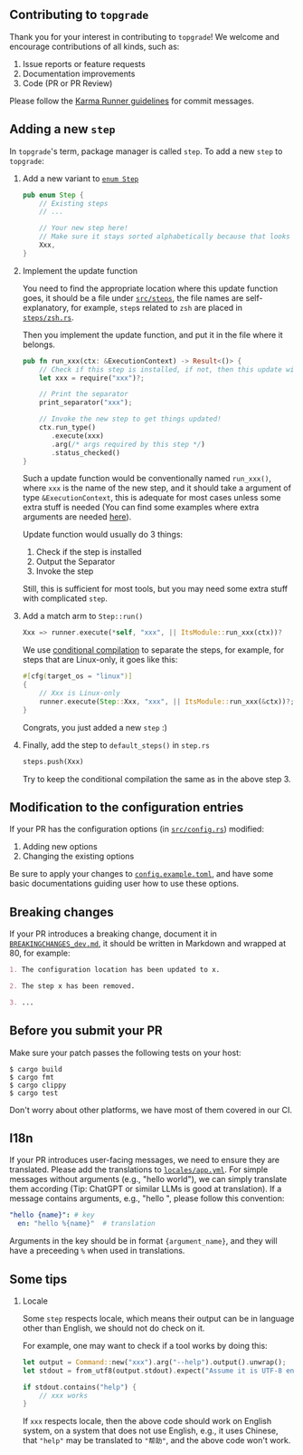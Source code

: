 ## Contributing to `topgrade`

Thank you for your interest in contributing to `topgrade`!
We welcome and encourage contributions of all kinds, such as:

1. Issue reports or feature requests
2. Documentation improvements
3. Code (PR or PR Review)

Please follow the [Karma Runner guidelines](http://karma-runner.github.io/6.2/dev/git-commit-msg.html)
for commit messages.

## Adding a new `step`

In `topgrade`'s term, package manager is called `step`.
To add a new `step` to `topgrade`:

1. Add a new variant to
   [`enum Step`](https://github.com/topgrade-rs/topgrade/blob/master/src/step.rs)

   ```rust
   pub enum Step {
       // Existing steps
       // ...

       // Your new step here!
       // Make sure it stays sorted alphabetically because that looks great :)
       Xxx,
   }
   ```

2. Implement the update function

   You need to find the appropriate location where this update function goes, it should be
   a file under [`src/steps`](https://github.com/topgrade-rs/topgrade/tree/master/src/steps),
   the file names are self-explanatory, for example, `step`s related to `zsh` are
   placed in [`steps/zsh.rs`](https://github.com/topgrade-rs/topgrade/blob/master/src/steps/zsh.rs).

   Then you implement the update function, and put it in the file where it belongs.

   ```rust
   pub fn run_xxx(ctx: &ExecutionContext) -> Result<()> {
       // Check if this step is installed, if not, then this update will be skipped.
       let xxx = require("xxx")?;

       // Print the separator
       print_separator("xxx");

       // Invoke the new step to get things updated!
       ctx.run_type()
          .execute(xxx)
          .arg(/* args required by this step */)
          .status_checked()
   }
   ```

   Such a update function would be conventionally named `run_xxx()`, where `xxx`
   is the name of the new step, and it should take a argument of type
   `&ExecutionContext`, this is adequate for most cases unless some extra stuff is
   needed (You can find some examples where extra arguments are needed
   [here](https://github.com/topgrade-rs/topgrade/blob/7e48c5dedcfd5d0124bb9f39079a03e27ed23886/src/main.rs#L201-L219)).

   Update function would usually do 3 things:
    1. Check if the step is installed
    2. Output the Separator
    3. Invoke the step

   Still, this is sufficient for most tools, but you may need some extra stuff
   with complicated `step`.

3. Add a match arm to `Step::run()`

   ```rust
   Xxx => runner.execute(*self, "xxx", || ItsModule::run_xxx(ctx))?
   ```

   We use [conditional compilation](https://doc.rust-lang.org/reference/conditional-compilation.html)
   to separate the steps, for example, for steps that are Linux-only, it goes
   like this:

   ```rust
   #[cfg(target_os = "linux")]
   {
       // Xxx is Linux-only
       runner.execute(Step::Xxx, "xxx", || ItsModule::run_xxx(&ctx))?;
   }
   ```

   Congrats, you just added a new `step` :)

4. Finally, add the step to `default_steps()` in `step.rs`
   ```rust
   steps.push(Xxx)
   ```
   Try to keep the conditional compilation the same as in the above step 3.

## Modification to the configuration entries

If your PR has the configuration options
(in [`src/config.rs`](https://github.com/topgrade-rs/topgrade/blob/master/src/config.rs))
modified:

1. Adding new options
2. Changing the existing options

Be sure to apply your changes to
[`config.example.toml`](https://github.com/topgrade-rs/topgrade/blob/master/config.example.toml),
and have some basic documentations guiding user how to use these options.

## Breaking changes

If your PR introduces a breaking change, document it in [`BREAKINGCHANGES_dev.md`][bc_dev],
it should be written in Markdown and wrapped at 80, for example:

```md
1. The configuration location has been updated to x.

2. The step x has been removed.

3. ...
```

[bc_dev]: https://github.com/topgrade-rs/topgrade/blob/main/BREAKINGCHANGES_dev.md

## Before you submit your PR

Make sure your patch passes the following tests on your host:

```shell
$ cargo build
$ cargo fmt
$ cargo clippy
$ cargo test
```

Don't worry about other platforms, we have most of them covered in our CI.

## I18n

If your PR introduces user-facing messages, we need to ensure they are translated.
Please add the translations to [`locales/app.yml`][app_yml]. For simple messages
without arguments (e.g., "hello world"), we can simply translate them according
(Tip: ChatGPT or similar LLMs is good at translation). If a message contains
arguments, e.g., "hello <NAME>", please follow this convention:

```yml
"hello {name}": # key
  en: "hello %{name}"  # translation
```

Arguments in the key should be in format `{argument_name}`, and they will have
a preceeding `%` when used in translations.

[app_yml]: https://github.com/topgrade-rs/topgrade/blob/main/locales/app.yml

## Some tips

1. Locale

   Some `step` respects locale, which means their output can be in language other
   than English, we should not do check on it.

   For example, one may want to check if a tool works by doing this:

   ```rust
   let output = Command::new("xxx").arg("--help").output().unwrap();
   let stdout = from_utf8(output.stdout).expect("Assume it is UTF-8 encoded");

   if stdout.contains("help") {
       // xxx works
   }
   ```

   If `xxx` respects locale, then the above code should work on English system,
   on a system that does not use English, e.g., it uses Chinese, that `"help"` may be
   translated to `"帮助"`, and the above code won't work.
